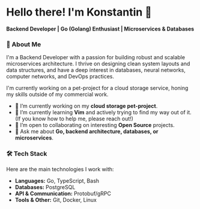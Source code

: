 # Hello there! I'm Konstantin 👋

**Backend Developer | Go (Golang) Enthusiast | Microservices & Databases**

### 🚀 About Me

I'm a Backend Developer with a passion for building robust and scalable microservices architecture. I thrive on designing clean system layouts and data structures, and have a deep interest in databases, neural networks, computer networks, and DevOps practices.

I'm currently working on a pet-project for a cloud storage service, honing my skills outside of my commercial work.

- 🔭 I’m currently working on my **cloud storage pet-project**.
- 🌱 I’m currently learning **Vim** and actively trying to find my way out of it. (If you know how to help me, please reach out!)
- 💼 I’m open to collaborating on interesting **Open Source** projects.
- 💬 Ask me about **Go, backend architecture, databases, or microservices**.

### 🛠 Tech Stack

Here are the main technologies I work with:

*   **Languages:** Go, TypeScript, Bash
*   **Databases:** PostgreSQL
*   **API & Communication:** Protobuf/gRPC
*   **Tools & Other:** Git, Docker, Linux

<!--
**kostya2288/kostya2288** is a ✨ _special_ ✨ repository because its `README.md` (this file) appears on your GitHub profile.

Here are some ideas to get you started:

- 🔭 I’m currently working on ...
- 🌱 I’m currently learning ...
- 👯 I’m looking to collaborate on ...
- 🤔 I’m looking for help with ...
- 💬 Ask me about ...
- 📫 How to reach me: ...
- 😄 Pronouns: ...
- ⚡ Fun fact: ...
-->
